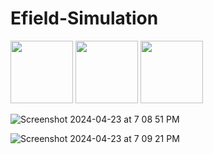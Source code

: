 # Efield-Simulation

<p float="left">
  <img src="/Users/arjunchandra/Desktop/Screenshot 2024-04-23 at 7.08.51 PM.png" width="100" />
  <img src="/img2.png" width="100" /> 
  <img src="/img3.png" width="100" />
</p>

![Screenshot 2024-04-23 at 7 08 51 PM](https://github.com/arjunchandra2/Efield-Simulation/assets/144268250/ad52a4d0-aff8-4462-bd6f-a447bad4f2f7)

![Screenshot 2024-04-23 at 7 09 21 PM](https://github.com/arjunchandra2/Efield-Simulation/assets/144268250/ef89e5c9-61b0-4ddc-a49b-e0d69fa0aac3)
